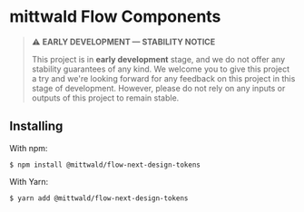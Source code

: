# mittwald Flow Components

> ⚠️ **EARLY DEVELOPMENT &mdash; STABILITY NOTICE**
>
> This project is in **early development** stage, and we do not offer any
> stability guarantees of any kind. We welcome you to give this project a try
> and we're looking forward for any feedback on this project in this stage of
> development. However, please do not rely on any inputs or outputs of this
> project to remain stable.

## Installing

With npm:

```shell
$ npm install @mittwald/flow-next-design-tokens
```

With Yarn:

```shell
$ yarn add @mittwald/flow-next-design-tokens
```
